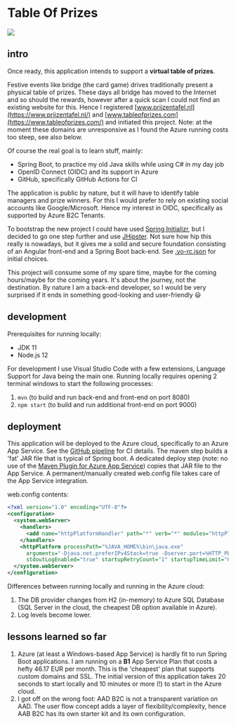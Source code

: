# Table Of Prizes

![](https://github.com/fokkog/tableofprizes/workflows/CI/badge.svg)

## intro

Once ready, this application intends to support a **virtual table of prizes**.

Festive events like bridge (the card game) drives traditionally present a physical table of prizes. These days all bridge has moved to the Internet and so should the rewards, however after a quick scan I could not find an existing website for this. Hence I registered [www.prijzentafel.nl](https://www.prijzentafel.nl/) and [www.tableofprizes.com](https://www.tableofprizes.com/) and initiated this project. Note: at the moment these domains are unresponsive as I found the Azure running costs too steep, see also below.

Of course the real goal is to learn stuff, mainly:

- Spring Boot, to practice my old Java skills while using C# in my day job
- OpenID Connect (OIDC) and its support in Azure
- GitHub, specifically GitHub Actions for CI

The application is public by nature, but it will have to identify table managers and prize winners. For this I would prefer to rely on existing social accounts like Google/Microsoft. Hence my interest in OIDC, specifically as supported by Azure B2C Tenants.

To bootstrap the new project I could have used [Spring Initializr](https://start.spring.io/), but I decided to go one step further and use [JHipster](https://www.jhipster.tech/). Not sure how hip this really is nowadays, but it gives me a solid and secure foundation consisting of an Angular front-end and a Spring Boot back-end. See [.yo-rc.json](.yo-rc.json) for initial choices.

This project will consume some of my spare time, maybe for the coming hours/maybe for the coming years. It's about the journey, not the destination. By nature I am a back-end developer, so I would be very surprised if it ends in something good-looking and user-friendly :smiley:

## development

Prerequisites for running locally:

- JDK 11
- Node.js 12

For development I use Visual Studio Code with a few extensions, Language Support for Java being the main one.
Running locally requires opening 2 terminal windows to start the following processes:

1. `mvn` (to build and run back-end and front-end on port 8080)
2. `npm start` (to build and run additional front-end on port 9000)

## deployment

This application will be deployed to the Azure cloud, specifically to an Azure App Service. See the [GitHub pipeline](.github/workflows/ci.yml) for CI details. The maven step builds a 'fat' JAR file that is typical of Spring boot. A dedicated deploy step (note: no use of the [Maven Plugin for Azure App Service](https://github.com/Microsoft/azure-maven-plugins/tree/master/azure-webapp-maven-plugin)) copies that JAR file to the App Service. A permanent/manually created web.config file takes care of the App Service integration.

web.config contents:

```xml
<?xml version="1.0" encoding="UTF-8"?>
<configuration>
  <system.webServer>
    <handlers>
      <add name="httpPlatformHandler" path="*" verb="*" modules="httpPlatformHandler" resourceType="Unspecified" />
    </handlers>
    <httpPlatform processPath="%JAVA_HOME%\bin\java.exe"
      arguments="-Djava.net.preferIPv4Stack=true -Dserver.port=%HTTP_PLATFORM_PORT% -jar &quot;%HOME%\site\wwwroot\app.jar&quot;"
      stdoutLogEnabled="true" startupRetryCount="1" startupTimeLimit="600" requestTimeout="00:02:00" />
  </system.webServer>
</configuration>
```

Differences between running locally and running in the Azure cloud:

1. The DB provider changes from H2 (in-memory) to Azure SQL Database (SQL Server in the cloud, the cheapest DB option available in Azure).
2. Log levels become lower.

## lessons learned so far

1. Azure (at least a Windows-based App Service) is hardly fit to run Spring Boot applications. I am running on a **B1** App Service Plan that costs a hefty 46.17 EUR per month. This is the 'cheapest' plan that supports custom domains and SSL. The initial version of this application takes 20 seconds to start locally and 10 minutes or more (!) to start in the Azure cloud.
2. I got off on the wrong foot: AAD B2C is not a transparent variation on AAD. The user flow concept adds a layer of flexibility/complexity, hence AAB B2C has its own starter kit and its own configuration.
